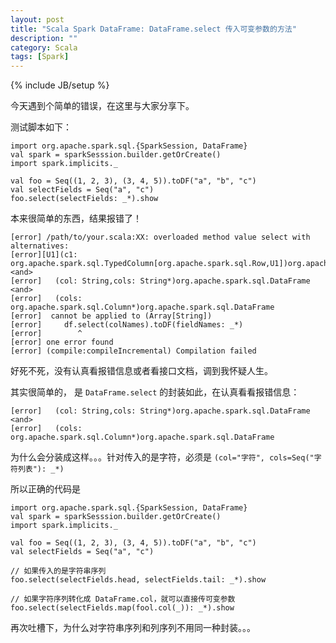 ```yaml
---
layout: post
title: "Scala Spark DataFrame: DataFrame.select 传入可变参数的方法"
description: ""
category: Scala
tags: [Spark]
---
```

{% include JB/setup %}

今天遇到个简单的错误，在这里与大家分享下。

测试脚本如下：

```
import org.apache.spark.sql.{SparkSession, DataFrame}
val spark = sparkSesssion.builder.getOrCreate()
import spark.implicits._

val foo = Seq((1, 2, 3), (3, 4, 5)).toDF("a", "b", "c")
val selectFields = Seq("a", "c")
foo.select(selectFields: _*).show
```

本来很简单的东西，结果报错了！

```
[error] /path/to/your.scala:XX: overloaded method value select with alternatives:
[error][U1](c1: org.apache.spark.sql.TypedColumn[org.apache.spark.sql.Row,U1])org.apache.spark.sql.Dataset[U1] <and>
[error]   (col: String,cols: String*)org.apache.spark.sql.DataFrame <and>
[error]   (cols: org.apache.spark.sql.Column*)org.apache.spark.sql.DataFrame
[error]  cannot be applied to (Array[String])
[error]     df.select(colNames).toDF(fieldNames: _*)
[error]        ^
[error] one error found
[error] (compile:compileIncremental) Compilation failed
```

好死不死，没有认真看报错信息或者看接口文档，调到我怀疑人生。

其实很简单的， 是 `DataFrame.select` 的封装如此，在认真看看报错信息：

```
[error]   (col: String,cols: String*)org.apache.spark.sql.DataFrame <and>
[error]   (cols: org.apache.spark.sql.Column*)org.apache.spark.sql.DataFrame
```

为什么会分装成这样。。。针对传入的是字符，必须是 `(col="字符", cols=Seq("字符列表"): _*)`

所以正确的代码是

```
import org.apache.spark.sql.{SparkSession, DataFrame}
val spark = sparkSesssion.builder.getOrCreate()
import spark.implicits._

val foo = Seq((1, 2, 3), (3, 4, 5)).toDF("a", "b", "c")
val selectFields = Seq("a", "c")

// 如果传入的是字符串序列
foo.select(selectFields.head, selectFields.tail: _*).show

// 如果字符序列转化成 DataFrame.col，就可以直接传可变参数
foo.select(selectFields.map(fool.col(_)): _*).show
```

再次吐槽下，为什么对字符串序列和列序列不用同一种封装。。。